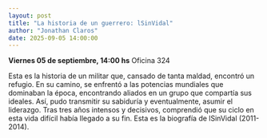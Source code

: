 ```yaml
---
layout: post
title: "La historia de un guerrero: lSinVidal"
author: "Jonathan Claros"
date: 2025-09-05 14:00:00
---
```

**Viernes 05 de septiembre, 14:00 hs**
Oficina 324

<!-- ![5razones]({{ '/posts/assets/5razones_twinpeaks.png' | relative_url }}) -->

Esta es la historia de un militar que, cansado de tanta maldad, encontró un refugio. En su camino, se enfrentó a las potencias mundiales que dominaban la época, encontrando aliados en un grupo que compartía sus ideales. Así, pudo transmitir su sabiduría y eventualmente, asumir el liderazgo. Tras tres años intensos y decisivos, comprendió que su ciclo en esta vida difícil había llegado a su fin. Esta es la biografía de lSinVidal (2011-2014).

<!-- [Link a la presentación]({{ site.baseurl }}/posts/assets/slides/5razones_twinpeaks.pdf) -->

<!-- ## 📸 El evento
![Foto del evento]({{ '/posts/assets/photos/2025-08-30.jpg' | relative_url }}) -->